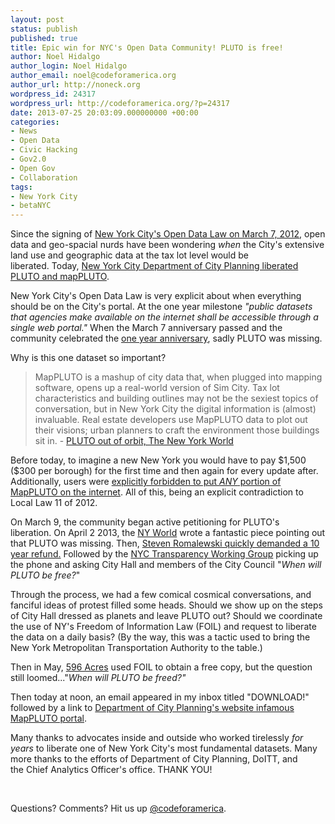 ```yaml
---
layout: post
status: publish
published: true
title: Epic win for NYC's Open Data Community! PLUTO is free!
author: Noel Hidalgo
author_login: Noel Hidalgo
author_email: noel@codeforamerica.org
author_url: http://noneck.org
wordpress_id: 24317
wordpress_url: http://codeforamerica.org/?p=24317
date: 2013-07-25 20:03:09.000000000 +00:00
categories:
- News
- Open Data
- Civic Hacking
- Gov2.0
- Open Gov
- Collaboration
tags:
- New York City
- betaNYC
---
```

Since the signing of <a href="http://www.nyc.gov/html/doitt/html/open/local_law_11_2012.shtml" target="_blank">New York City's Open Data Law on March 7, 2012</a>, open data and geo-spacial nurds have been wondering <em>when </em>the City's extensive land use and geographic data at the tax lot level would be liberated. Today, <a href="http://www.nyc.gov/html/dcp/html/bytes/applbyte.shtml#072513" target="_blank">New York City Department of City Planning liberated PLUTO and mapPLUTO</a>.

New York City's Open Data Law is very explicit about when everything should be on the City's portal. At the one year milestone <em>"public datasets that agencies make available on the internet shall be accessible through a single web portal." </em>When the March 7 anniversary passed and the community celebrated the <a href="http://www.meetup.com/betanyc/events/106878872/" target="_blank">one year anniversary</a>, sadly PLUTO was missing.

Why is this one dataset so important?
<blockquote>MapPLUTO is a mashup of city data that, when plugged into mapping software, opens up a real-world version of Sim City. Tax lot characteristics and building outlines may not be the sexiest topics of conversation, but in New York City the digital information is (almost) invaluable. Real estate developers use MapPLUTO data to plot out their visions; urban planners to craft the environment those buildings sit in. - <a href="http://www.thenewyorkworld.com/2013/04/02/pluto-out-of-orbit/" target="_blank">PLUTO out of orbit, The New York World</a></blockquote>
Before today, to imagine a new New York you would have to pay $1,500 ($300 per borough) for the first time and then again for every update after. Additionally, users were <a href="http://www.baruch.cuny.edu/geoportal/data/map_pluto/mp_license.pdf" target="_blank">explicitly forbidden to put <em>ANY</em> portion of MapPLUTO on the internet</a>. All of this, being an explicit contradiction to Local Law 11 of 2012.

On March 9, the community began active petitioning for PLUTO's liberation. On April 2 2013, the <a href="http://www.thenewyorkworld.com/2013/04/02/pluto-out-of-orbit/" target="_blank">NY World</a> wrote a fantastic piece pointing out that PLUTO was missing. Then, <a href="http://spatialityblog.com/2013/04/04/a-modest-proposal-for-nyc-tax-parcel-data/" target="_blank">Steven Romalewski quickly demanded a 10 year refund.</a> Followed by the <a href="http://nyctwg.org" target="_blank">NYC Transparency Working Group</a> picking up the phone and asking City Hall and members of the City Council "<em>When will PLUTO be free?</em>"

Through the process, we had a few comical cosmical conversations, and fanciful ideas of protest filled some heads. Should we show up on the steps of City Hall dressed as planets and leave PLUTO out? Should we coordinate the use of NY's Freedom of Information Law (FOIL) and request to liberate the data on a daily basis? (By the way, this was a tactic used to bring the New York Metropolitan Transportation Authority to the table.)

Then in May, <a href="https://596acres.org" target="_blank">596 Acres</a> used FOIL to obtain a free copy, but the question still loomed..."<em>When will PLUTO be freed?"</em>

Then today at noon, an email appeared in my inbox titled "DOWNLOAD!" followed by a link to <a href="http://www.nyc.gov/html/dcp/html/bytes/applbyte.shtml" target="_blank">Department of City Planning's website infamous MapPLUTO portal</a>.

Many thanks to advocates inside and outside who worked tirelessly <em>for years</em> to liberate one of New York City's most fundamental datasets. Many more thanks to the efforts of Department of City Planning, DoITT, and the Chief Analytics Officer's office. THANK YOU!

&nbsp;

Questions? Comments? Hit us up <a href="http://twitter.com/codeforamerica" target="_blank">@codeforamerica</a>.
